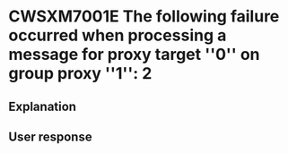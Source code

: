 # CWSXM7001E The following failure occurred when processing a message for proxy target ''0'' on group proxy ''1'': 2

## Explanation

## User response